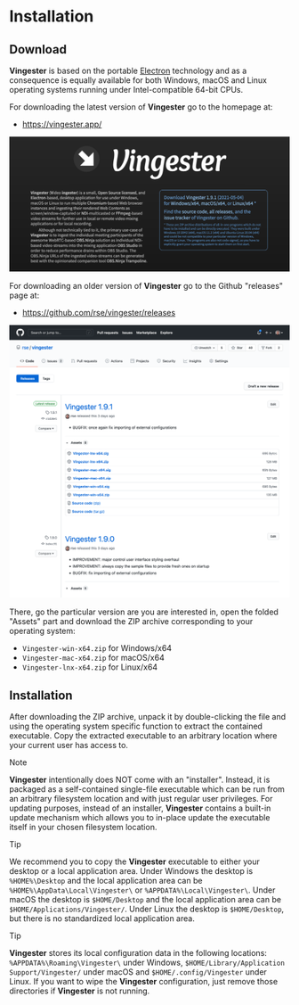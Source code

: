 
Installation
============

Download
--------

**Vingester** is based on the portable
[Electron](https://www.electronjs.org/) technology and as a consequence
is equally available for both Windows, macOS and Linux operating
systems running under Intel-compatible 64-bit CPUs.

For downloading the latest version of **Vingester** go to the homepage at:

- https://vingester.app/

![Vingester Homepage](_media/homepage.png)

For downloading an older version of **Vingester**
go to the Github "releases" page at:

- https://github.com/rse/vingester/releases

![Vingester Releases](_media/releases.png)

There, go the particular version are you are interested in, open the
folded "Assets" part and download the ZIP archive corresponding to
your operating system:

- `Vingester-win-x64.zip` for Windows/x64
- `Vingester-mac-x64.zip` for macOS/x64
- `Vingester-lnx-x64.zip` for Linux/x64

Installation
------------

After downloading the ZIP archive, unpack it by double-clicking the
file and using the operating system specific function to extract the
contained executable. Copy the extracted executable to an arbitrary
location where your current user has access to.

> [!NOTE]
> **Vingester** intentionally does NOT come with an "installer".
> Instead, it is packaged as a self-contained single-file executable
> which can be run from an arbitrary filesystem location and with
> just regular user privileges. For updating purposes, instead of an
> installer, **Vingester** contains a built-in update mechanism which
> allows you to in-place update the executable itself in your chosen
> filesystem location.

> [!TIP]
> We recommend you to copy the **Vingester** executable to either
> your desktop or a local application area. Under Windows the
> desktop is `%HOME%\Desktop` and the local application area can be
> `%HOME%\AppData\Local\Vingester\` or `%APPDATA%\Local\Vingester\`.
> Under macOS the desktop is `$HOME/Desktop` and the local application
> area can be `$HOME/Applications/Vingester/`. Under Linux the desktop
> is `$HOME/Desktop`, but there is no standardized local application
> area.

> [!TIP]
> **Vingester** stores its local configuration data in the following
> locations: `%APPDATA%\Roaming\Vingester\` under Windows,
> `$HOME/Library/Application Support/Vingester/` under macOS
> and `$HOME/.config/Vingester` under Linux. If you want to
> wipe the **Vingester** configuration, just remove those
> directories if **Vingester** is not running.

